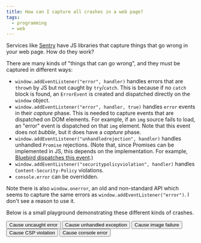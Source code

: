 ```yaml
---
title: How can I capture all crashes in a web page?
tags:
  - programming
  - web
---
```


Services like [Sentry](https://sentry.io/)
have JS libraries that capture things that go wrong in your web page.
How do they work?

There are many kinds of "things that can go wrong",
and they must be captured in different ways:

* `window.addEventListener("error", handler)`
  handles errors that are `throw`n by JS but not caught by `try`/`catch`.
  This is because if no `catch` block is found,
  an `ErrorEvent` is created and dispatched directly on the `window` object.
* `window.addEventListener("error", handler, true)`
  handles `error` events in their _capture_ phase.
  This is needed to capture events that are dispatched on DOM elements.
  For example, if an `img` source fails to load,
  an "error" event is dispatched on that `img` element.
  Note that this event does not _bubble_, but it does have a _capture_ phase.
* `window.addEventListener("unhandledrejection", handler)`
  handles unhandled `Promise` rejections.
  (Note that, since Promises can be implemented in JS,
  this depends on the implementation.
  For example, [Bluebird dispatches this event](http://bluebirdjs.com/docs/api/error-management-configuration.html).)
* `window.addEventListener("securitypolicyviolation", handler)`
  handles `Content-Security-Policy` violations.
* `console.error` can be overridden.

Note there is also `window.onerror`,
an old and non-standard API
which seems to capture the same errors as `window.addEventListener("error")`.
I don't see a reason to use it.

Below is a small playground demonstrating these different kinds of crashes.

<style>
  #crashlog > div {
    background: #eee;
    margin: 0.5em;
    border-radius: 0.5em;
  }
</style>

<div>
  <button onclick="causeUncaughtError()">Cause uncaught error</button>
  <button onclick="causeUnhandledRejection()">Cause unhandled exception</button>
  <button onclick="causeImageFailure()">Cause image failure</button>
  <button onclick="causeCSPViolation()">Cause CSP violation</button>
  <button onclick="causeConsoleError()">Cause console error</button>
<div>
<div id="crashlog" style="font-family: monospace; font-size: 0.8em;"></div>

<div id="resources">
</div>

<script>
  // https://stackoverflow.com/a/18391400/229792
  if (!('toJSON' in Error.prototype)) {
    Object.defineProperty(Error.prototype, 'toJSON', {
        value: function () {
            var alt = {};

            Object.getOwnPropertyNames(this).forEach(function (key) {
                alt[key] = this[key];
            }, this);

            return alt;
        },
        configurable: true,
        writable: true
    });
  }

  const cspMetaEl = document.createElement('meta');
  cspMetaEl.setAttribute("http-equiv", "Content-Security-Policy");
  cspMetaEl.setAttribute("content", "img-src 'self';");
  document.head.appendChild(cspMetaEl);

  const crashlogEl = document.getElementById("crashlog");
  const resourcesEl = document.getElementById("resources");

  function report(source, data) {
    const crashEl = document.createElement("div");
    crashEl.innerText = `${source}: ${JSON.stringify(data)}`;
    crashlogEl.appendChild(crashEl);
  }

  window.addEventListener("error", (errorEvent) => {
    const { filename, lineno, colno, error, message } = errorEvent;
    report("window.addEventListener('error')", { filename, lineno, colno, error, message });
  });
  window.addEventListener("error", (errorEvent) => {
    report("window.addEventListener('error', ..., true)", errorEvent);
  }, true);
  window.addEventListener("unhandledrejection", (ev) => {
    report("window.addEventListener('unhandledrejection')", ev)
  });
  window.addEventListener('securitypolicyviolation', (event) => {
    const { blockedURI, violatedDirective, originalPolicy } = event;
    report("window.addEventListener('securitypolicyviolation')", { blockedURI, violatedDirective, originalPolicy });
  });

  let originalConsoleError = console.error;
  console.error = function() {
    report("console.error", arguments);
    originalConsoleError.apply(console, arguments);
  };

  function clear() {
    crashlogEl.innerText = '';
  }

  function causeUncaughtError() {
    clear();
    throw new Error('An error from the button');
  }

  function causeUnhandledRejection() {
    clear();
    new Promise((resolve, reject) => {
      setTimeout(() => {
        reject(new Error('rejected!'));
      }, 100);
    });
  }

  function causeImageFailure() {
    clear();
    const imgEl = document.createElement("img");
    imgEl.setAttribute("src", "/fakeimage/" + Math.random().toString());
    resourcesEl.appendChild(imgEl);
  }

  function causeCSPViolation() {
    clear();
    const imgEl = document.createElement("img");
    imgEl.setAttribute("src", "https://example.com/csp-violation.png");
    resourcesEl.appendChild(imgEl);
  }

  function causeConsoleError() {
    clear();
    console.error("A console error");
  }
</script>
